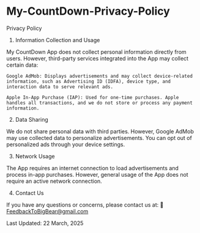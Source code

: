 # My-CountDown-Privacy-Policy

Privacy Policy
1. Information Collection and Usage

My CountDown App does not collect personal information directly from users. However, third-party services integrated into the App may collect certain data:

    Google AdMob: Displays advertisements and may collect device-related information, such as Advertising ID (IDFA), device type, and interaction data to serve relevant ads.

    Apple In-App Purchase (IAP): Used for one-time purchases. Apple handles all transactions, and we do not store or process any payment information.

2. Data Sharing

We do not share personal data with third parties. However, Google AdMob may use collected data to personalize advertisements. You can opt out of personalized ads through your device settings.

3. Network Usage

The App requires an internet connection to load advertisements and process in-app purchases. However, general usage of the App does not require an active network connection.

4. Contact Us

If you have any questions or concerns, please contact us at:
📧 FeedbackToBigBear@gmail.com

Last Updated: 22 March, 2025
